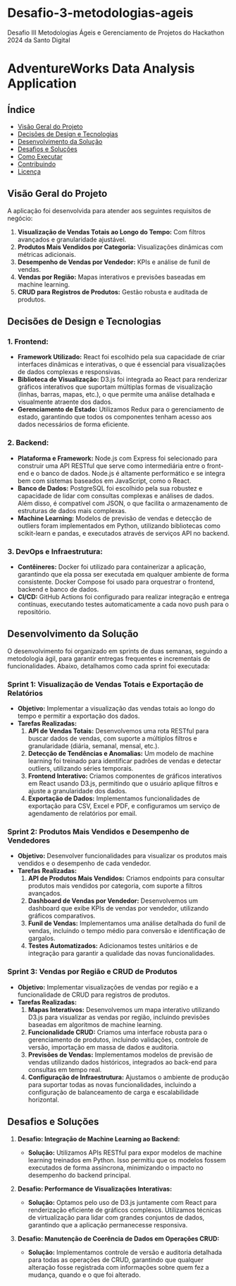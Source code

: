 # Desafio-3-metodologias-ageis
Desafio III Metodologias Ágeis e Gerenciamento de Projetos do Hackathon 2024 da Santo Digital
# AdventureWorks Data Analysis Application

## Índice
- [Visão Geral do Projeto](#visão-geral-do-projeto)
- [Decisões de Design e Tecnologias](#decisões-de-design-e-tecnologias)
- [Desenvolvimento da Solução](#desenvolvimento-da-solução)
- [Desafios e Soluções](#desafios-e-soluções)
- [Como Executar](#como-executar)
- [Contribuindo](#contribuindo)
- [Licença](#licença)

## Visão Geral do Projeto

A aplicação foi desenvolvida para atender aos seguintes requisitos de negócio:
1. **Visualização de Vendas Totais ao Longo do Tempo:** Com filtros avançados e granularidade ajustável.
2. **Produtos Mais Vendidos por Categoria:** Visualizações dinâmicas com métricas adicionais.
3. **Desempenho de Vendas por Vendedor:** KPIs e análise de funil de vendas.
4. **Vendas por Região:** Mapas interativos e previsões baseadas em machine learning.
5. **CRUD para Registros de Produtos:** Gestão robusta e auditada de produtos.

## Decisões de Design e Tecnologias

### 1. **Frontend:**
- **Framework Utilizado:** React foi escolhido pela sua capacidade de criar interfaces dinâmicas e interativas, o que é essencial para visualizações de dados complexas e responsivas.
- **Biblioteca de Visualização:** D3.js foi integrada ao React para renderizar gráficos interativos que suportam múltiplas formas de visualização (linhas, barras, mapas, etc.), o que permite uma análise detalhada e visualmente atraente dos dados.
- **Gerenciamento de Estado:** Utilizamos Redux para o gerenciamento de estado, garantindo que todos os componentes tenham acesso aos dados necessários de forma eficiente.

### 2. **Backend:**
- **Plataforma e Framework:** Node.js com Express foi selecionado para construir uma API RESTful que serve como intermediária entre o front-end e o banco de dados. Node.js é altamente performático e se integra bem com sistemas baseados em JavaScript, como o React.
- **Banco de Dados:** PostgreSQL foi escolhido pela sua robustez e capacidade de lidar com consultas complexas e análises de dados. Além disso, é compatível com JSON, o que facilita o armazenamento de estruturas de dados mais complexas.
- **Machine Learning:** Modelos de previsão de vendas e detecção de outliers foram implementados em Python, utilizando bibliotecas como scikit-learn e pandas, e executados através de serviços API no backend.

### 3. **DevOps e Infraestrutura:**
- **Contêineres:** Docker foi utilizado para containerizar a aplicação, garantindo que ela possa ser executada em qualquer ambiente de forma consistente. Docker Compose foi usado para orquestrar o frontend, backend e banco de dados.
- **CI/CD:** GitHub Actions foi configurado para realizar integração e entrega contínuas, executando testes automaticamente a cada novo push para o repositório.

## Desenvolvimento da Solução

O desenvolvimento foi organizado em sprints de duas semanas, seguindo a metodologia ágil, para garantir entregas frequentes e incrementais de funcionalidades. Abaixo, detalhamos como cada sprint foi executada:

### Sprint 1: Visualização de Vendas Totais e Exportação de Relatórios

- **Objetivo:** Implementar a visualização das vendas totais ao longo do tempo e permitir a exportação dos dados.
- **Tarefas Realizadas:**
  1. **API de Vendas Totais:** Desenvolvemos uma rota RESTful para buscar dados de vendas, com suporte a múltiplos filtros e granularidade (diária, semanal, mensal, etc.).
  2. **Detecção de Tendências e Anomalias:** Um modelo de machine learning foi treinado para identificar padrões de vendas e detectar outliers, utilizando séries temporais.
  3. **Frontend Interativo:** Criamos componentes de gráficos interativos em React usando D3.js, permitindo que o usuário aplique filtros e ajuste a granularidade dos dados.
  4. **Exportação de Dados:** Implementamos funcionalidades de exportação para CSV, Excel e PDF, e configuramos um serviço de agendamento de relatórios por email.

### Sprint 2: Produtos Mais Vendidos e Desempenho de Vendedores

- **Objetivo:** Desenvolver funcionalidades para visualizar os produtos mais vendidos e o desempenho de cada vendedor.
- **Tarefas Realizadas:**
  1. **API de Produtos Mais Vendidos:** Criamos endpoints para consultar produtos mais vendidos por categoria, com suporte a filtros avançados.
  2. **Dashboard de Vendas por Vendedor:** Desenvolvemos um dashboard que exibe KPIs de vendas por vendedor, utilizando gráficos comparativos.
  3. **Funil de Vendas:** Implementamos uma análise detalhada do funil de vendas, incluindo o tempo médio para conversão e identificação de gargalos.
  4. **Testes Automatizados:** Adicionamos testes unitários e de integração para garantir a qualidade das novas funcionalidades.

### Sprint 3: Vendas por Região e CRUD de Produtos

- **Objetivo:** Implementar visualizações de vendas por região e a funcionalidade de CRUD para registros de produtos.
- **Tarefas Realizadas:**
  1. **Mapas Interativos:** Desenvolvemos um mapa interativo utilizando D3.js para visualizar as vendas por região, incluindo previsões baseadas em algoritmos de machine learning.
  2. **Funcionalidade CRUD:** Criamos uma interface robusta para o gerenciamento de produtos, incluindo validações, controle de versão, importação em massa de dados e auditoria.
  3. **Previsões de Vendas:** Implementamos modelos de previsão de vendas utilizando dados históricos, integrados ao back-end para consultas em tempo real.
  4. **Configuração de Infraestrutura:** Ajustamos o ambiente de produção para suportar todas as novas funcionalidades, incluindo a configuração de balanceamento de carga e escalabilidade horizontal.

## Desafios e Soluções

1. **Desafio: Integração de Machine Learning ao Backend:**
   - **Solução:** Utilizamos APIs RESTful para expor modelos de machine learning treinados em Python. Isso permitiu que os modelos fossem executados de forma assíncrona, minimizando o impacto no desempenho do backend principal.

2. **Desafio: Performance de Visualizações Interativas:**
   - **Solução:** Optamos pelo uso de D3.js juntamente com React para renderização eficiente de gráficos complexos. Utilizamos técnicas de virtualização para lidar com grandes conjuntos de dados, garantindo que a aplicação permanecesse responsiva.

3. **Desafio: Manutenção de Coerência de Dados em Operações CRUD:**
   - **Solução:** Implementamos controle de versão e auditoria detalhada para todas as operações de CRUD, garantindo que qualquer alteração fosse registrada com informações sobre quem fez a mudança, quando e o que foi alterado.


